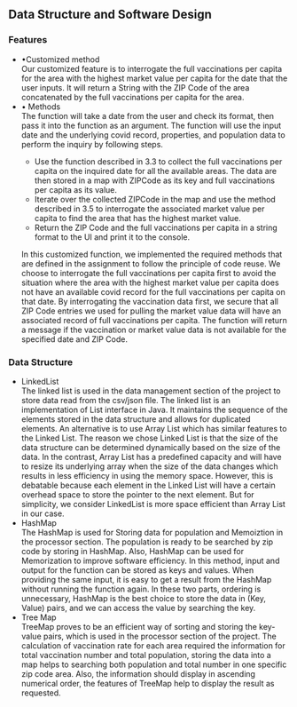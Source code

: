 <h2>Data Structure and Software Design </h2>

<h3>Features</h3>
<ul>
<li>•Customized method </li>
Our customized feature is to interrogate the full vaccinations per capita for the area with the highest market value per capita for the date that the user inputs. It will return a String with the ZIP Code of the area concatenated by the full vaccinations per capita for the area.
<li>•	Methods</li>
The function will take a date from the user and check its format, then pass it into the function as an argument. The function will use the input date and the underlying covid record, properties, and population data to perform the inquiry by following steps.
<ul>
<li>
Use the function described in 3.3 to collect the full vaccinations per capita on the inquired date for all the available areas. The data are then stored in a map with ZIPCode as its key and full vaccinations per capita as its value. </li>
<li>
Iterate over the collected ZIPCode in the map and use the method described in 3.5 to interrogate the associated market value per capita to find the area that has the highest market value. </li>
<li>
Return the ZIP Code and the full vaccinations per capita in a string format to the UI and print it to the console.</li>
</ul>

In this customized function, we implemented the required methods that are defined in the assignment to follow the principle of code reuse. We choose to interrogate the full vaccinations per capita first to avoid the situation where the area with the highest market value per capita does not have an available covid record for the full vaccinations per capita on that date. By interrogating the vaccination data first, we secure that all ZIP Code entries we used for pulling the market value data will have an associated record of full vaccinations per capita. The function will return a message if the vaccination or market value data is not available for the specified date and ZIP Code. 
</ul>

<h3>Data Structure</h3>
<ul>
<li>LinkedList</li>
The linked list is used in the data management section of the project to store data read from the csv/json file. The linked list is an implementation of List interface in Java. It maintains the sequence of the elements stored in the data structure and allows for duplicated elements. An alternative is to use Array List which has similar features to the Linked List. The reason we chose Linked List is that the size of the data structure can be determined dynamically based on the size of the data. In the contrast, Array List has a predefined capacity and will have to resize its underlying array when the size of the data changes which results in less efficiency in using the memory space. However, this is debatable because each element in the Linked List will have a certain overhead space to store the pointer to the next element. But for simplicity, we consider LinkedList is more space efficient than Array List in our case.
<li>HashMap</li>
The HashMap is used for Storing data for population and  Memoiztion in the processor section. The population is ready to be searched by zip code by storing in HashMap. Also, HashMap can be used for Memorization to improve software efficiency. In this method, input and output for the function can be stored as keys and values. When providing the same input, it is easy to get a result from the HashMap without running the function again. In these two parts, ordering is unnecessary, HashMap is the best choice to store the data in (Key, Value) pairs, and we can access the value by searching the key.
<li>Tree Map</li>
TreeMap proves to be an efficient way of sorting and storing the key-value pairs, which is used in the processor section of the project. The calculation of vaccination rate for each area required the information for total vaccination number and total population, storing the data into a map helps to searching both population and total number in one specific zip code area. Also, the information should display in ascending numerical order, the features of TreeMap help to display the result as requested.
</ul>




